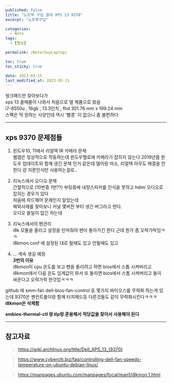 ```yaml
---
published: false
title: "노트북 구입 결과 XPS 13 9370"
excerpt: "노트북구입"

categories:
  - Note
tags:
  - [뻘글]

permalink: /Note/buyLaptop/

toc: true
toc_sticky: true

date: 2023-03-15
last_modified_at: 2023-03-15
---
```


씽크패드만 찾아보다가   
xps 13 꿀매물이 나와서 처음으로 델 제품으로 왔음    
i7-8550u , 16gb , 13.3인치 , fhd 
301.76 mm x 199.24 mm   
스펙은 딱 원하는 사양인데 역시 '빨콩' 이 없으니 좀 불편하다    

   
---   
## xps 9370 문제점들   
1. 윈도우10, 11에서 리얼텍 IR 카메라 문제   
웹캠은 정상적으로 작동하는데 윈도우헬로에 카메라가 잡히지 않는다 2019년쯤 윈도우 업데이트와 함께 생긴 문제 인거 같은데 델이랑 마소, 리얼텍 아무도 해결을 안한다 걍 지문인식만 사용하는걸로..

2. 리눅스에서 오디오 문제   
   간혈적으로 (10번중 1번??) 부팅중에 내장스피커를 인식을 못하고 hdmi 오디오로 잡히는 경우가 있다   
   처음에 하드웨어 문제인지 알았는데   
   해외사례를 찾아보니 커널 몇버전 부터 생긴 버그라고 한다.   
   오디오 쓸일이 없긴 하는데 

3. 리눅스에서의 팬관리   
   i8k 모듈을 올리고 설정을 만져줘야 팬이 돌아가긴 한다
   근데 뭔가 좀 오락가락임ㅋㅋ   
   i8kmon.conf 에 설정된 대로 될때도 있고 안될때도 있고

4. ... 계속 생길 예정   
**3번의 이유**  
  i8kmon이 cpu 온도를 보고 팬을 돌리려고 하면
  bios에서 스톱 시켜버리고
  i8kmon에서 다음 온도 임계값이 와서 또 돌리면
  bios에서 스톰 시켜버리고
  둘이 싸운다고 오락가락 한것임ㅋㅋㅋ
  
  github 에 smm-fan dell-bios-fan-control 등 몇가지  바이오스를 무력화 하는게 있는데 9370은 팬컨트롤이랑 함께 터치패드등 다른것들도 같이 무력화시킨다ㅋㅋㅋ   
  **i8kmon은 삭제함**   

  **smbios-thermal-ctl 랑 tlp랑 혼용해서 적당값을 찾아서 사용해야 된다**   
  
---


## 참고자료

> <https://wiki.archlinux.org/title/Dell_XPS_13_(9370)>   

> <https://www.cyberciti.biz/faq/controlling-dell-fan-speeds-temperature-on-ubuntu-debian-linux/>

> <https://manpages.ubuntu.com/manpages/focal/man1/i8kmon.1.html>